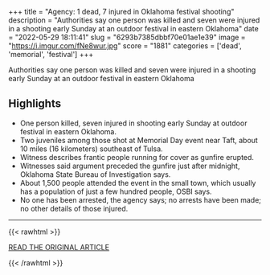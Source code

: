 +++
title = "Agency: 1 dead, 7 injured in Oklahoma festival shooting"
description = "Authorities say one person was killed and seven were injured in a shooting early Sunday at an outdoor festival in eastern Oklahoma"
date = "2022-05-29 18:11:41"
slug = "6293b7385dbbf70e01ae1e39"
image = "https://i.imgur.com/fNe8wur.jpg"
score = "1881"
categories = ['dead', 'memorial', 'festival']
+++

Authorities say one person was killed and seven were injured in a shooting early Sunday at an outdoor festival in eastern Oklahoma

## Highlights

- One person killed, seven injured in shooting early Sunday at outdoor festival in eastern Oklahoma.
- Two juveniles among those shot at Memorial Day event near Taft, about 10 miles (16 kilometers) southeast of Tulsa.
- Witness describes frantic people running for cover as gunfire erupted.
- Witnesses said argument preceded the gunfire just after midnight, Oklahoma State Bureau of Investigation says.
- About 1,500 people attended the event in the small town, which usually has a population of just a few hundred people, OSBI says.
- No one has been arrested, the agency says; no arrests have been made; no other details of those injured.

---

{{< rawhtml >}}
  <p class="article-category">
    <a target="_blank" href="https://abcnews.go.com/US/wireStory/agency-dead-injured-oklahoma-festival-shooting-85052816">READ THE ORIGINAL ARTICLE</a>
  </p>
{{< /rawhtml >}}
